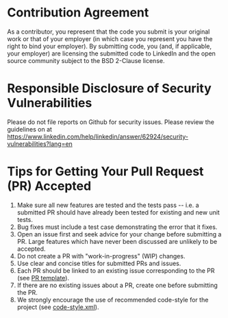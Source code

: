 Contribution Agreement
======================

As a contributor, you represent that the code you submit is your
original work or that of your employer (in which case you represent you
have the right to bind your employer). By submitting code, you (and, if
applicable, your employer) are licensing the submitted code to LinkedIn
and the open source community subject to the BSD 2-Clause license. 

Responsible Disclosure of Security Vulnerabilities
==================================================

Please do not file reports on Github for security issues.
Please review the guidelines on at 
https://www.linkedin.com/help/linkedin/answer/62924/security-vulnerabilities?lang=en

Tips for Getting Your Pull Request (PR) Accepted
===========================================

1. Make sure all new features are tested and the tests pass -- i.e. a submitted PR should have already been tested for 
existing and new unit tests.
2. Bug fixes must include a test case demonstrating the error that it fixes.
3. Open an issue first and seek advice for your change before submitting a PR. Large features which have never been 
discussed are unlikely to be accepted.
4. Do not create a PR with "work-in-progress" (WIP) changes.
5. Use clear and concise titles for submitted PRs and issues.
6. Each PR should be linked to an existing issue corresponding to the PR 
(see [PR template](https://github.com/linkedin/cruise-control/blob/master/docs/pull_request_template.md)).
7. If there are no existing issues about a PR, create one before submitting the PR.
8. We strongly encourage the use of recommended code-style for the project 
(see [code-style.xml](https://github.com/linkedin/cruise-control/blob/master/docs/code-style.xml)).
